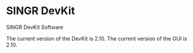 # SINGR DevKit 

SINGR DevKit Software

The current version of the DevKit is 2.10.
The current version of the GUI is 2.10.